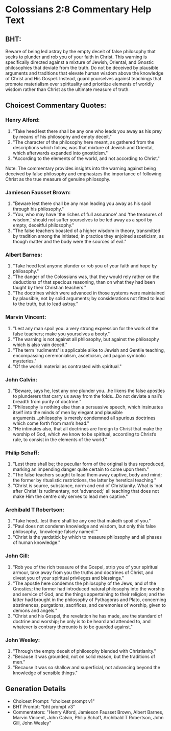 # Colossians 2:8 Commentary Help Text

## BHT:
Beware of being led astray by the empty deceit of false philosophy that seeks to plunder and rob you of your faith in Christ. This warning is specifically directed against a mixture of Jewish, Oriental, and Gnostic philosophies that deviate from the truth. Do not be deceived by plausible arguments and traditions that elevate human wisdom above the knowledge of Christ and His Gospel. Instead, guard yourselves against teachings that promote materialism over spirituality and prioritize elements of worldly wisdom rather than Christ as the ultimate measure of truth.

## Choicest Commentary Quotes:
### Henry Alford:
1. "Take heed lest there shall be any one who leads you away as his prey by means of his philosophy and empty deceit."
2. "The character of the philosophy here meant, as gathered from the descriptions which follow, was that mixture of Jewish and Oriental, which afterwards expanded into gnosticism."
3. "According to the elements of the world, and not according to Christ."

Note: The commentary provides insights into the warning against being deceived by false philosophy and emphasizes the importance of following Christ as the true measure of genuine philosophy.

### Jamieson Fausset Brown:
1. "Beware lest there shall be any man leading you away as his spoil through his philosophy." 
2. "You, who may have 'the riches of full assurance' and 'the treasures of wisdom,' should not suffer yourselves to be led away as a spoil by empty, deceitful philosophy."
3. "The false teachers boasted of a higher wisdom in theory, transmitted by tradition among the initiated; in practice they enjoined asceticism, as though matter and the body were the sources of evil."

### Albert Barnes:
1. "Take heed lest anyone plunder or rob you of your faith and hope by philosophy."
2. "The danger of the Colossians was, that they would rely rather on the deductions of that specious reasoning, than on what they had been taught by their Christian teachers."
3. "The doctrines which were advanced in those systems were maintained by plausible, not by solid arguments; by considerations not fitted to lead to the truth, but to lead astray."

### Marvin Vincent:
1. "Lest any man spoil you: a very strong expression for the work of the false teachers; make you yourselves a booty." 
2. "The warning is not against all philosophy, but against the philosophy which is also vain deceit."
3. "The term 'rudiments' is applicable alike to Jewish and Gentile teaching, encompassing ceremonialism, asceticism, and pagan symbolic mysteries."
4. "Of the world: material as contrasted with spiritual."

### John Calvin:
1. "Beware, says he, lest any one plunder you...he likens the false apostles to plunderers that carry us away from the folds...Do not deviate a nail’s breadth from purity of doctrine."
2. "Philosophy is nothing else than a persuasive speech, which insinuates itself into the minds of men by elegant and plausible arguments...philosophy is merely condemned all spurious doctrines which come forth from man’s head."
3. "He intimates also, that all doctrines are foreign to Christ that make the worship of God, which we know to be spiritual, according to Christ’s rule, to consist in the elements of the world."

### Philip Schaff:
1. "Lest there shall be; the peculiar form of the original is thus reproduced, marking an impending danger quite certain to come upon them."
2. "The false teachers sought to lead them away captive, body and mind; the former by ritualistic restrictions, the latter by heretical teaching."
3. "Christ is source, substance, norm and end of Christianity. What is 'not after Christ' is rudimentary, not 'advanced;' all teaching that does not make Him the centre only serves to lead men captive."

### Archibald T Robertson:
1. "Take heed...lest there shall be any one that maketh spoil of you." 
2. "Paul does not condemn knowledge and wisdom, but only this false philosophy, 'knowledge falsely named.'"
3. "Christ is the yardstick by which to measure philosophy and all phases of human knowledge."

### John Gill:
1. "Rob you of the rich treasure of the Gospel, strip you of your spiritual armour, take away from you the truths and doctrines of Christ, and divest you of your spiritual privileges and blessings."
2. "The apostle here condemns the philosophy of the Jews, and of the Gnostics; the former had introduced natural philosophy into the worship and service of God, and the things appertaining to their religion; and the latter had brought in the philosophy of Pythagoras and Plato, concerning abstinences, purgations, sacrifices, and ceremonies of worship, given to demons and angels."
3. "Christ and his Gospel, the revelation he has made, are the standard of doctrine and worship; he only is to be heard and attended to, and whatever is contrary thereunto is to be guarded against."

### John Wesley:
1. "Through the empty deceit of philosophy blended with Christianity."
2. "Because it was grounded, not on solid reason, but the traditions of men."
3. "Because it was so shallow and superficial, not advancing beyond the knowledge of sensible things."


## Generation Details
- Choicest Prompt: "choicest prompt v1"
- BHT Prompt: "bht prompt v3"
- Commentators: "Henry Alford, Jamieson Fausset Brown, Albert Barnes, Marvin Vincent, John Calvin, Philip Schaff, Archibald T Robertson, John Gill, John Wesley"
